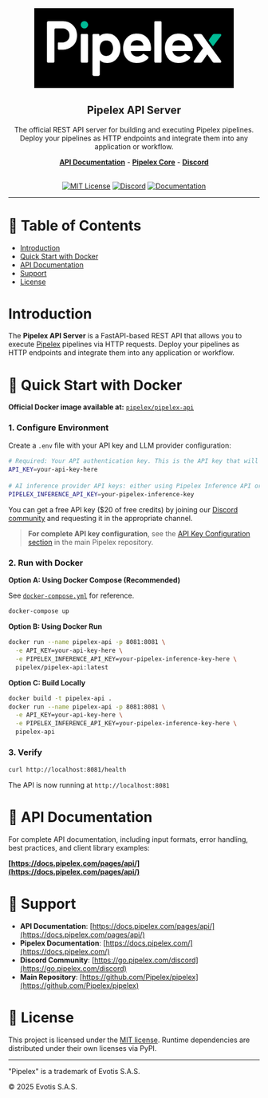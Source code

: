 <div align="center">
  <a href="https://www.pipelex.com/"><img src="https://raw.githubusercontent.com/Pipelex/pipelex/main/.github/assets/logo.png" alt="Pipelex Logo" width="400" style="max-width: 100%; height: auto;"></a>

  <h2 align="center">Pipelex API Server</h2>

The official REST API server for building and executing Pipelex pipelines. Deploy your pipelines as HTTP endpoints and integrate them into any application or workflow.

  <div>
    <a href="https://docs.pipelex.com/pages/api/"><strong>API Documentation</strong></a> -
    <a href="https://github.com/Pipelex/pipelex"><strong>Pipelex Core</strong></a> -
    <a href="https://go.pipelex.com/discord"><strong>Discord</strong></a>
  </div>
  <br/>

  <p align="center">
    <a href="LICENSE"><img src="https://img.shields.io/badge/License-MIT-blue.svg" alt="MIT License"></a>
    <a href="https://go.pipelex.com/discord"><img src="https://img.shields.io/badge/Discord-5865F2?logo=discord&logoColor=white" alt="Discord"></a>
    <a href="https://docs.pipelex.com/"><img src="https://img.shields.io/badge/Docs-03bb95?logo=read-the-docs&logoColor=white&style=flat" alt="Documentation"></a>
  </p>
</div>

---

# 📑 Table of Contents

- [Introduction](#introduction)
- [Quick Start with Docker](#-quick-start-with-docker)
- [API Documentation](#-api-documentation)
- [Support](#-support)
- [License](#-license)

# Introduction

The **Pipelex API Server** is a FastAPI-based REST API that allows you to execute [Pipelex](https://github.com/Pipelex/pipelex) pipelines via HTTP requests. Deploy your pipelines as HTTP endpoints and integrate them into any application or workflow.

# 🚀 Quick Start with Docker

**Official Docker image available at:** [`pipelex/pipelex-api`](https://hub.docker.com/r/pipelex/pipelex-api)

### 1. Configure Environment

Create a `.env` file with your API key and LLM provider configuration:

```bash
# Required: Your API authentication key. This is the API key that will be required to access the API.
API_KEY=your-api-key-here

# AI inference provider API keys: either using Pipelex Inference API or your own API key(s) (see configuration below)
PIPELEX_INFERENCE_API_KEY=your-pipelex-inference-key
```

You can get a free API key ($20 of free credits) by joining our [Discord community](https://go.pipelex.com/discord) and requesting it in the appropriate channel.

> **For complete API key configuration**, see the [API Key Configuration section](https://github.com/Pipelex/pipelex#api-key-configuration) in the main Pipelex repository.

### 2. Run with Docker

**Option A: Using Docker Compose (Recommended)**

See [`docker-compose.yml`](docker-compose.yml) for reference.

```bash
docker-compose up
```

**Option B: Using Docker Run**

```bash
docker run --name pipelex-api -p 8081:8081 \
  -e API_KEY=your-api-key-here \
  -e PIPELEX_INFERENCE_API_KEY=your-pipelex-inference-key-here \
  pipelex/pipelex-api:latest
```

**Option C: Build Locally**

```bash
docker build -t pipelex-api .
docker run --name pipelex-api -p 8081:8081 \
  -e API_KEY=your-api-key-here \
  -e PIPELEX_INFERENCE_API_KEY=your-pipelex-inference-key-here \
  pipelex-api
```

### 3. Verify

```bash
curl http://localhost:8081/health
```

The API is now running at `http://localhost:8081`

# 📖 API Documentation

For complete API documentation, including input formats, error handling, best practices, and client library examples:

**[https://docs.pipelex.com/pages/api/](https://docs.pipelex.com/pages/api/)**

# 💬 Support

- **API Documentation**: [https://docs.pipelex.com/pages/api/](https://docs.pipelex.com/pages/api/)
- **Pipelex Documentation**: [https://docs.pipelex.com/](https://docs.pipelex.com/)
- **Discord Community**: [https://go.pipelex.com/discord](https://go.pipelex.com/discord)
- **Main Repository**: [https://github.com/Pipelex/pipelex](https://github.com/Pipelex/pipelex)

# 📝 License

This project is licensed under the [MIT license](LICENSE). Runtime dependencies are distributed under their own licenses via PyPI.

---

"Pipelex" is a trademark of Evotis S.A.S.

© 2025 Evotis S.A.S.
